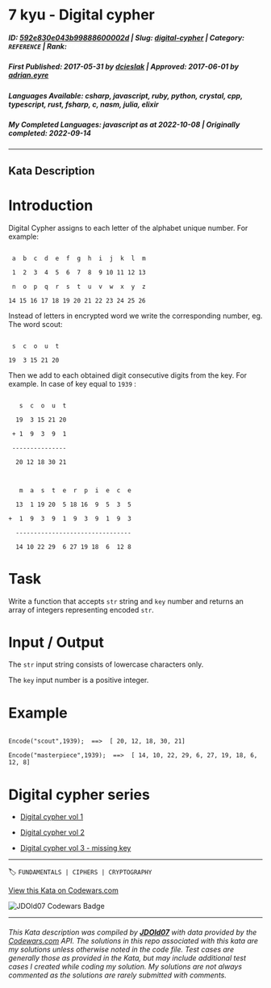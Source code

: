 # 7 kyu - Digital cypher

##### **ID**: [592e830e043b99888600002d](https://www.codewars.com/kata/592e830e043b99888600002d) | **Slug**: [digital-cypher](https://www.codewars.com/kata/592e830e043b99888600002d) | **Category**: `REFERENCE` | **Rank**: <span style="color:white">7 kyu</span>

##### **First Published**: 2017-05-31 ***by*** [dcieslak](https://www.codewars.com/users/dcieslak) | **Approved**: 2017-06-01 ***by*** [adrian.eyre](https://www.codewars.com/users/adrian.eyre)

##### **Languages Available**: csharp, javascript, ruby, python, crystal, cpp, typescript, rust, fsharp, c, nasm, julia, elixir

##### **My Completed Languages**: javascript ***as at*** 2022-10-08 | **Originally completed**: 2022-09-14

---

## Kata Description


# Introduction 



Digital Cypher assigns to each letter of the alphabet unique number. For example:



```

 a  b  c  d  e  f  g  h  i  j  k  l  m

 1  2  3  4  5  6  7  8  9 10 11 12 13

 n  o  p  q  r  s  t  u  v  w  x  y  z

14 15 16 17 18 19 20 21 22 23 24 25 26

```



Instead of letters in encrypted word we write the corresponding number, eg. The word scout:



```

 s  c  o  u  t

19  3 15 21 20

```

Then we add to each obtained digit consecutive digits from the key. For example. In case of key equal to `1939` :



```

   s  c  o  u  t

  19  3 15 21 20

 + 1  9  3  9  1

 ---------------

  20 12 18 30 21

  

   m  a  s  t  e  r  p  i  e  c  e

  13  1 19 20  5 18 16  9  5  3  5

+  1  9  3  9  1  9  3  9  1  9  3

  --------------------------------

  14 10 22 29  6 27 19 18  6  12 8

```



# Task



Write a function that accepts `str` string and `key` number and returns an array of integers representing encoded `str`.



# Input / Output



The `str` input string consists of lowercase characters only.<br/>

The `key` input number is a positive integer.



# Example



```

Encode("scout",1939);  ==>  [ 20, 12, 18, 30, 21]

Encode("masterpiece",1939);  ==>  [ 14, 10, 22, 29, 6, 27, 19, 18, 6, 12, 8]

```



# Digital cypher series

- [Digital cypher vol 1](https://www.codewars.com/kata/592e830e043b99888600002d)

- [Digital cypher vol 2](https://www.codewars.com/kata/592edfda5be407b9640000b2)

- [Digital cypher vol 3 - missing key](https://www.codewars.com/kata/5930d8a4b8c2d9e11500002a)

---


🏷 `FUNDAMENTALS | CIPHERS | CRYPTOGRAPHY`


[View this Kata on Codewars.com](https://www.codewars.com/kata/592e830e043b99888600002d)

![](https://www.codewars.com/users/jdold07/badges/large "JDOld07 Codewars Badge")

---

###### *This Kata description was compiled by [**JDOld07**](https://tpstech.dev) with data provided by the [Codewars.com](https://www.codewars.com) API.  The solutions in this repo associated with this kata are my solutions unless otherwise noted in the code file.  Test cases are generally those as provided in the Kata, but may include additional test cases I created while coding my solution.  My solutions are not always commented as the solutions are rarely submitted with comments.*
